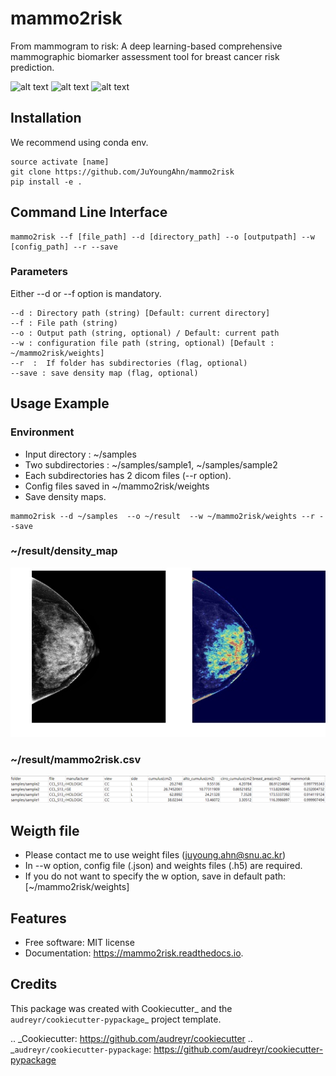mammo2risk
==========
From mammogram to risk: A deep learning-based comprehensive mammographic biomarker assessment tool for breast cancer risk prediction.

![alt text](https://img.shields.io/pypi/v/mammo2risk.svg "")
![alt text](https://img.shields.io/travis/JuYoungAhn/mammo2risk.svg "")
![alt text](https://readthedocs.org/projects/mammo2risk/badge/?version=latest "")

Installation
--------

We recommend using conda env.
```
source activate [name]
git clone https://github.com/JuYoungAhn/mammo2risk
pip install -e .
```

Command Line Interface
--------

```
mammo2risk --f [file_path] --d [directory_path] --o [outputpath] --w [config_path] --r --save
```
### Parameters
Either --d or --f option is mandatory.

```
--d : Directory path (string) [Default: current directory]
--f : File path (string)
--o : Output path (string, optional) / Default: current path
--w : configuration file path (string, optional) [Default : ~/mammo2risk/weights]
--r  :  If folder has subdirectories (flag, optional)
--save : save density map (flag, optional)
```

Usage Example
--------

### Environment
- Input directory : ~/samples
- Two subdirectories : ~/samples/sample1, ~/samples/sample2
- Each subdirectories has 2 dicom files (--r option).
- Config files saved in ~/mammo2risk/weights
- Save density maps.

```
mammo2risk --d ~/samples  --o ~/result  --w ~/mammo2risk/weights --r --save
```

### ~/result/density_map 
![alt text](docs/figures/density_map.jfif "Density map")

### ~/result/mammo2risk.csv 
![alt text](docs/figures/table.png "Result table")

Weigth file
--------
- Please contact me to use weight files (juyoung.ahn@snu.ac.kr)
- In --w option, config file (.json) and weights files (.h5) are required. 
- If you do not want to specify the w option, save in default path: [~/mammo2risk/weights] 

Features
--------

* Free software: MIT license
* Documentation: https://mammo2risk.readthedocs.io.

Credits
-------

This package was created with Cookiecutter_ and the `audreyr/cookiecutter-pypackage`_ project template.

.. _Cookiecutter: https://github.com/audreyr/cookiecutter
.. _`audreyr/cookiecutter-pypackage`: https://github.com/audreyr/cookiecutter-pypackage
